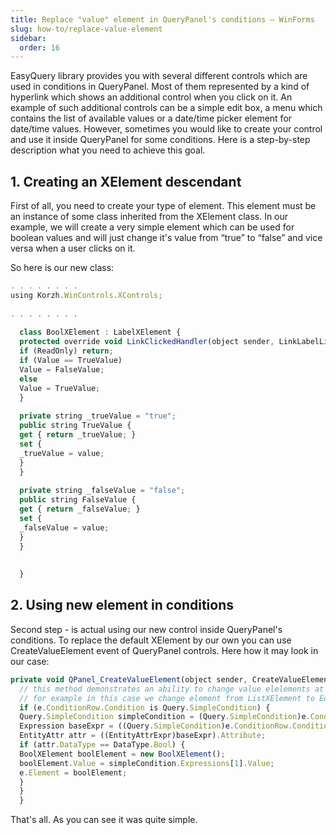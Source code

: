 ```yaml
---
title: Replace "value" element in QueryPanel's conditions — WinForms
slug: how-to/replace-value-element
sidebar:
  order: 16
---
```


EasyQuery library provides you with several different controls which are used in conditions in QueryPanel. Most of them represented by a kind of hyperlink which shows an additional control when you click on it. An example of such additional controls can be a simple edit box, a menu which contains the list of available values or a date/time picker element for date/time values. However, sometimes you would like to create your control and use it inside QueryPanel for some conditions. Here is a step-by-step description what you need to achieve this goal.

## 1. Creating an XElement descendant

First of all, you need to create your type of element. This element must be an instance of some class inherited from the XElement class. In our example, we will create a very simple element which can be used for boolean values and will just change it's value from “true” to “false” and vice versa when a user clicks on it.

So here is our new class: 

```js
. . . . . . . . 
using Korzh.WinControls.XControls;
 
. . . . . . . . 
 
  class BoolXElement : LabelXElement {
  protected override void LinkClickedHandler(object sender, LinkLabelLinkClickedEventArgs e) {
  if (ReadOnly) return;
  if (Value == TrueValue)
  Value = FalseValue;
  else
  Value = TrueValue;
  }
 
  private string _trueValue = "true";
  public string TrueValue {
  get { return _trueValue; }
  set {
  _trueValue = value;
  }
  }
 
  private string _falseValue = "false";
  public string FalseValue {
  get { return _falseValue; }
  set {
  _falseValue = value;
  }
  }
 
 
  }
```

## 2. Using new element in conditions

Second step - is actual using our new control inside QueryPanel's conditions. To replace the default XElement by our own you can use CreateValueElement event of QueryPanel controls. Here how it may look in our case: 

```js
private void QPanel_CreateValueElement(object sender, CreateValueElementEventArgs e) {
  // this method demonstrates an ability to change value elelements at run-time
  // for example in this case we change element from ListXElement to EditXElement if list of available values is too long
  if (e.ConditionRow.Condition is Query.SimpleCondition) {
  Query.SimpleCondition simpleCondition = (Query.SimpleCondition)e.ConditionRow.Condition; 
  Expression baseExpr = ((Query.SimpleCondition)e.ConditionRow.Condition).BaseExpr;
  EntityAttr attr = ((EntityAttrExpr)baseExpr).Attribute;
  if (attr.DataType == DataType.Bool) {
  BoolXElement boolElement = new BoolXElement();
  boolElement.Value = simpleCondition.Expressions[1].Value;
  e.Element = boolElement; 
  }
  }
  }
```
That's all. As you can see it was quite simple.
